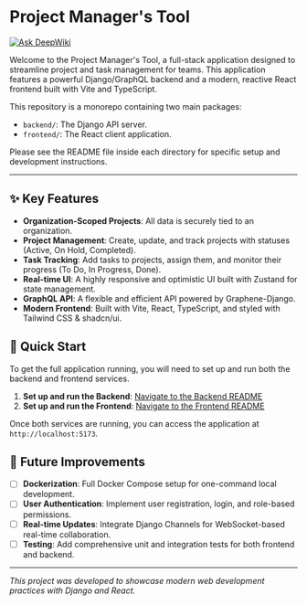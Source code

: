 ﻿# Project Manager's Tool
[![Ask DeepWiki](https://deepwiki.com/badge.svg)](https://deepwiki.com/rutvik-bade/Project-Management-Tool)


Welcome to the Project Manager's Tool, a full-stack application designed to streamline project and task management for teams. This application features a powerful Django/GraphQL backend and a modern, reactive React frontend built with Vite and TypeScript.

This repository is a monorepo containing two main packages:
-   `backend/`: The Django API server.
-   `frontend/`: The React client application.

Please see the README file inside each directory for specific setup and development instructions.

---

## ✨ Key Features

-   **Organization-Scoped Projects**: All data is securely tied to an organization.
-   **Project Management**: Create, update, and track projects with statuses (Active, On Hold, Completed).
-   **Task Tracking**: Add tasks to projects, assign them, and monitor their progress (To Do, In Progress, Done).
-   **Real-time UI**: A highly responsive and optimistic UI built with Zustand for state management.
-   **GraphQL API**: A flexible and efficient API powered by Graphene-Django.
-   **Modern Frontend**: Built with Vite, React, TypeScript, and styled with Tailwind CSS & shadcn/ui.

## 🚀 Quick Start

To get the full application running, you will need to set up and run both the backend and frontend services.

1.  **Set up and run the Backend**: [Navigate to the Backend README](./backend/README.md)
2.  **Set up and run the Frontend**: [Navigate to the Frontend README](./frontend/README.md)

Once both services are running, you can access the application at `http://localhost:5173`.

## 🔮 Future Improvements

-   [ ] **Dockerization**: Full Docker Compose setup for one-command local development.
-   [ ] **User Authentication**: Implement user registration, login, and role-based permissions.
-   [ ] **Real-time Updates**: Integrate Django Channels for WebSocket-based real-time collaboration.
-   [ ] **Testing**: Add comprehensive unit and integration tests for both frontend and backend.

---


*This project was developed to showcase modern web development practices with Django and React.*
